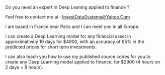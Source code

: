 Do you need an expert in Deep Leaning applied to finance ?

Feel free to contact me at : InvestDataSystems@Yahoo.Com

I am based in France near Paris and I can meet you in all Europe.

I can create a Deep Learning model for any financial asset in approximatively 10 days for $4900, with an accuracy of 95% in the predicted prices for short term investments.

I can also teach you how to use my published source codes for you to create any Deep Learning model applied to finance, for $2900 (4 hours on 2 days = 8 hours).
